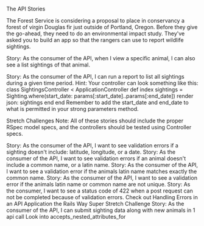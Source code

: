 The API Stories

The Forest Service is considering a proposal to place in conservancy a forest of virgin Douglas fir just outside of Portland, Oregon. Before they give the go-ahead, they need to do an environmental impact study. They've asked you to build an app so that the rangers can use to report wildlife sightings.

<!-- Story: As the consumer of the API I can create an animal and save it in the database. An animal has the following information: common name, latin name, kingdom (mammal, insect, etc.). -->
<!-- Story: As the consumer of the API I can list all the animals in a database.
Hint: Make a few animals using Rails Console -->
<!-- Story: As the consumer of the API I can update an animal in the database. -->
<!-- Story: As the consumer of the API I can destroy an animal in the database. -->
<!-- Story: As the consumer of the API I can create a sighting of an animal with date (use the datetime datatype), latitude and longitude.
Hint: An animal has_many sightings. (rails g resource Sighting animal_id:integer ...) -->
<!-- Story: As the consumer of the API I can update an animal sighting in the database. -->
<!-- Story: As the consumer of the API I can destroy an animal sighting in the database. -->

Story: As the consumer of the API, when I view a specific animal, I can also see a list sightings of that animal.

Story: As the consumer of the API, I can run a report to list all sightings during a given time period.
Hint: Your controller can look something like this:
class SightingsController < ApplicationController
  def index
    sightings = Sighting.where(start_date: params[:start_date]..params[:end_date])
    render json: sightings
  end
end
Remember to add the start_date and end_date to what is permitted in your strong parameters method.

Stretch Challenges
Note: All of these stories should include the proper RSpec model specs, and the controllers should be tested using Controller specs.

Story: As the consumer of the API, I want to see validation errors if a sighting doesn't include: latitude, longitude, or a date.
Story: As the consumer of the API, I want to see validation errors if an animal doesn't include a common name, or a latin name.
Story: As the consumer of the API, I want to see a validation error if the animals latin name matches exactly the common name.
Story: As the consumer of the API, I want to see a validation error if the animals latin name or common name are not unique.
Story: As the consumer, I want to see a status code of 422 when a post request can not be completed because of validation errors.
Check out Handling Errors in an API Application the Rails Way
Super Stretch Challenge
Story: As the consumer of the API, I can submit sighting data along with new animals in 1 api call
Look into accepts_nested_attributes_for
